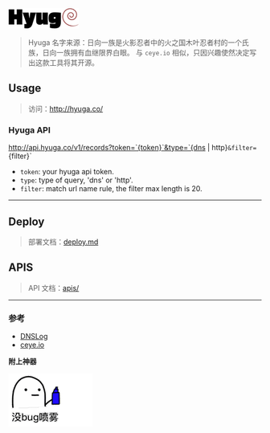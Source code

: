 ![](./docs/hyuga.png)

> Hyuga 名字来源：日向一族是火影忍者中的火之国木叶忍者村的一个氏族，日向一族拥有血继限界白眼。
> 与 `ceye.io` 相似，只因兴趣使然决定写出这款工具将其开源。

## Usage
> 访问：http://hyuga.co/

### Hyuga API

http://api.hyuga.co/v1/records?token=`{token}`&type=`{dns | http}`&filter=`{filter}`
- `token`: your hyuga api token.
- `type`: type of query, 'dns' or 'http'.
- `filter`: match url name rule, the filter max length is 20.
---

## Deploy
> 部署文档：[deploy.md](./docs/deploy.md)

## APIS
>  API 文档：[apis/](./docs/apis/)

---

### 参考

- [DNSLog](https://github.com/BugScanTeam/DNSLog)
- [ceye.io](http://ceye.io)

**附上神器**

![](./docs/2er0Xbug.gif)